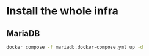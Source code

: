 # Install the whole infra

## MariaDB

```bash
docker compose -f mariadb.docker-compose.yml up -d
```
